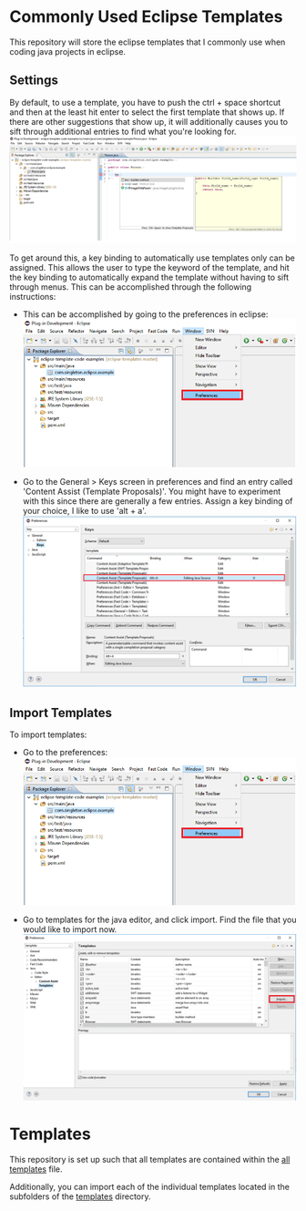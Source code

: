 # Commonly Used Eclipse Templates
This repository will store the eclipse templates that I commonly use when coding java projects in eclipse.

## Settings
By default, to use a template, you have to push the ctrl + space shortcut and then at the least hit enter to select the 
first template that shows up.  If there are other suggestions that show up, it will additionally causes you to sift 
through additional entries to find what you're looking for.
![Ctrl + Space Still Requires Hitting Enter](screenshots/ctrl+space-still-requires-hitting-enter.png)

To get around this, a key binding to automatically use templates only can be assigned.  This allows the user to type 
the keyword of the template, and hit the key binding to automatically expand the template without having to sift 
through menus. This can be accomplished through the following instructions:

* This can be accomplished by going to the preferences in eclipse:
![Eclipse Preferences](screenshots/getting-to-preferences.png)

* Go to the General > Keys screen in preferences and find an entry called 'Content Assist (Template Proposals)'.  You
might have to experiment with this since there are generally a few entries.  Assign a key binding of your choice, I
like to use 'alt + a'.
![Content Assist Key Binding](screenshots/content-assist-auto-expand.png)


## Import Templates
To import templates:
* Go to the preferences:
![Eclipse Preferences](screenshots/getting-to-preferences.png)

* Go to templates for the java editor, and click import.  Find the file that you would like to import now.
![Templates Preferences](screenshots/where-to-import-templates-in-eclipse.png)

# Templates
This repository is set up such that all templates are contained within the [all templates](templates/all-templates.xml) 
file. 

Additionally, you can import each of the individual templates located in the subfolders of the [templates](templates)
directory. 
